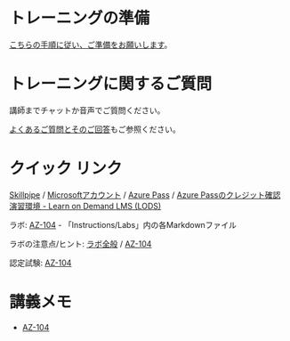 
# トレーニングの準備

[こちらの手順に従い、ご準備をお願いします](prep/README.md)。

# トレーニングに関するご質問

講師までチャットか音声でご質問ください。

[よくあるご質問とそのご回答](faq.md)もご参照ください。

# クイック リンク

[Skillpipe](https://www.skillpipe.com/) / [Microsoftアカウント](https://account.microsoft.com/account/Account) / [Azure Pass](https://www.microsoftazurepass.com/) / [Azure Passのクレジット確認](https://www.microsoftazuresponsorships.com/balance)
[演習環境 - Learn on Demand LMS (LODS)](https://tsfb.learnondemand.net/) 

ラボ: [AZ-104](https://github.com/MicrosoftLearning/AZ-104JA-MicrosoftAzureAdministrator) - 「Instructions/Labs」内の各Markdownファイル

ラボの注意点/ヒント: [ラボ全般](lab.md) / [AZ-104](AZ-104/lab.md)

認定試験: [AZ-104](https://docs.microsoft.com/ja-jp/learn/certifications/exams/az-104)

# 講義メモ

- [AZ-104](AZ-104/README.md)
